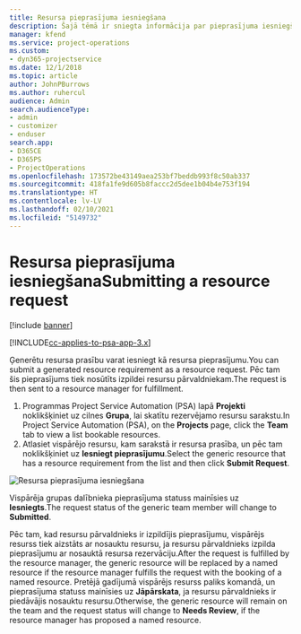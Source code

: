 ```yaml
---
title: Resursa pieprasījuma iesniegšana
description: Šajā tēmā ir sniegta informācija par pieprasījuma iesniegšanu par projekta resursu.
manager: kfend
ms.service: project-operations
ms.custom:
- dyn365-projectservice
ms.date: 12/1/2018
ms.topic: article
author: JohnPBurrows
ms.author: ruhercul
audience: Admin
search.audienceType:
- admin
- customizer
- enduser
search.app:
- D365CE
- D365PS
- ProjectOperations
ms.openlocfilehash: 173572be43149aea253bf7beddb993f8c50ab337
ms.sourcegitcommit: 418fa1fe9d605b8faccc2d5dee1b04b4e753f194
ms.translationtype: HT
ms.contentlocale: lv-LV
ms.lasthandoff: 02/10/2021
ms.locfileid: "5149732"
---
```

# <a name="submitting-a-resource-request"></a><span data-ttu-id="2aba4-103">Resursa pieprasījuma iesniegšana</span><span class="sxs-lookup"><span data-stu-id="2aba4-103">Submitting a resource request</span></span>

[!include [banner](../includes/psa-now-project-operations.md)]

[!INCLUDE[cc-applies-to-psa-app-3.x](../includes/cc-applies-to-psa-app-3x.md)]

<span data-ttu-id="2aba4-104">Ģenerētu resursa prasību varat iesniegt kā resursa pieprasījumu.</span><span class="sxs-lookup"><span data-stu-id="2aba4-104">You can submit a generated resource requirement as a resource request.</span></span> <span data-ttu-id="2aba4-105">Pēc tam šis pieprasījums tiek nosūtīts izpildei resursu pārvaldniekam.</span><span class="sxs-lookup"><span data-stu-id="2aba4-105">The request is then sent to a resource manager for fulfillment.</span></span>

1. <span data-ttu-id="2aba4-106">Programmas Project Service Automation (PSA) lapā **Projekti** noklikšķiniet uz cilnes **Grupa**, lai skatītu rezervējamo resursu sarakstu.</span><span class="sxs-lookup"><span data-stu-id="2aba4-106">In Project Service Automation (PSA), on the **Projects** page, click the **Team** tab to view a list bookable resources.</span></span> 
2. <span data-ttu-id="2aba4-107">Atlasiet vispārējo resursu, kam sarakstā ir resursa prasība, un pēc tam noklikšķiniet uz **Iesniegt pieprasījumu**.</span><span class="sxs-lookup"><span data-stu-id="2aba4-107">Select the generic resource that has a resource requirement from the list and then click **Submit Request**.</span></span>

![Resursa pieprasījuma iesniegšana](media/RM-how-to-18.png)

<span data-ttu-id="2aba4-109">Vispārēja grupas dalībnieka pieprasījuma statuss mainīsies uz **Iesniegts**.</span><span class="sxs-lookup"><span data-stu-id="2aba4-109">The request status of the generic team member will change to **Submitted**.</span></span>

<span data-ttu-id="2aba4-110">Pēc tam, kad resursu pārvaldnieks ir izpildījis pieprasījumu, vispārējs resurss tiek aizstāts ar nosauktu resursu, ja resursu pārvaldnieks izpilda pieprasījumu ar nosauktā resursa rezervāciju.</span><span class="sxs-lookup"><span data-stu-id="2aba4-110">After the request is fulfilled by the resource manager, the generic resource will be replaced by a named resource if the resource manager fulfills the request with the booking of a named resource.</span></span> <span data-ttu-id="2aba4-111">Pretējā gadījumā vispārējs resurss paliks komandā, un pieprasījuma statuss mainīsies uz **Jāpārskata**, ja resursu pārvaldnieks ir piedāvājis nosauktu resursu.</span><span class="sxs-lookup"><span data-stu-id="2aba4-111">Otherwise, the generic resource will remain on the team and the request status will change to **Needs Review**, if the resource manager has proposed a named resource.</span></span>
